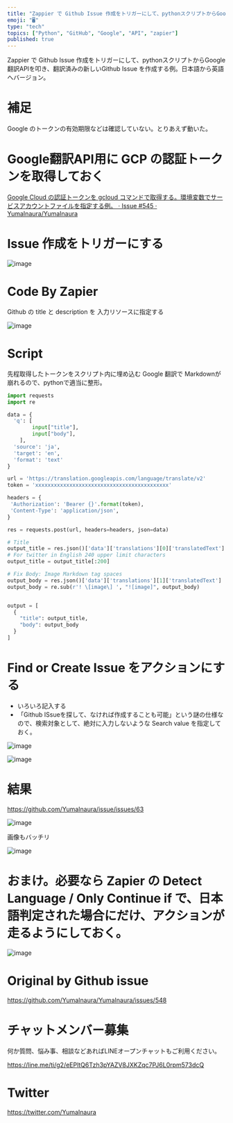 ```yaml
---
title: "Zappier で Github Issue 作成をトリガーにして、pythonスクリプトからGoogle翻訳APIを叩き、翻訳済みの新しい"
emoji: "🖥"
type: "tech"
topics: ["Python", "GitHub", "Google", "API", "zapier"]
published: true
---
```


Zappier で Github Issue 作成をトリガーにして、pythonスクリプトからGoogle翻訳APIを叩き、翻訳済みの新しいGithub Issue を作成する例。日本語から英語へバージョン。

# 補足

Google のトークンの有効期限などは確認していない。とりあえず動いた。

# Google翻訳API用に GCP の認証トークンを取得しておく

[Google Cloud の認証トークンを gcloud コマンドで取得する。環境変数でサービスアカウントファイルを指定する例。 · Issue #545 · YumaInaura/YumaInaura](https://github.com/YumaInaura/YumaInaura/issues/545)

# Issue 作成をトリガーにする

![image](https://user-images.githubusercontent.com/13635059/52161371-86b87280-2707-11e9-866a-5260655d30bf.png)

# Code By Zapier 

Github の title と description を 入力リソースに指定する

![image](https://user-images.githubusercontent.com/13635059/52161410-e9117300-2707-11e9-8e73-ac194f9e3c8f.png)



# Script

先程取得したトークンをスクリプト内に埋め込む
Google 翻訳で Markdownが崩れるので、pythonで適当に整形。

```py
import requests
import re

data = {
  'q': [
        input["title"],
        input["body"],
    ],
  'source': 'ja',
  'target': 'en',
  'format': 'text'
}

url = 'https://translation.googleapis.com/language/translate/v2'
token = 'xxxxxxxxxxxxxxxxxxxxxxxxxxxxxxxxxxxxxxxxxxx'

headers = {
 'Authorization': 'Bearer {}'.format(token),
 'Content-Type': 'application/json',
}

res = requests.post(url, headers=headers, json=data)

# Title
output_title = res.json()['data']['translations'][0]['translatedText']
# For twitter in English 240 upper limit characters
output_title = output_title[:200] 

# Fix Body: Image Markdown tag spaces
output_body = res.json()['data']['translations'][1]['translatedText']
output_body = re.sub(r'! \[image\] ', "![image]", output_body)


output = [
  {
    "title": output_title,
    "body": output_body
  }
]
```

# Find or Create Issue をアクションにする

- いろいろ記入する
- 「Github ISsueを探して、なければ作成することも可能」という謎の仕様なので、検索対象として、絶対に入力しないような Search value を指定しておく。

![image](https://user-images.githubusercontent.com/13635059/52161437-3e4d8480-2708-11e9-93d5-fd04c6c93de2.png)

![image](https://user-images.githubusercontent.com/13635059/52161442-43aacf00-2708-11e9-8ecd-1ecc955ccac5.png)

# 結果

https://github.com/YumaInaura/issue/issues/63

![image](https://user-images.githubusercontent.com/13635059/52161460-79e84e80-2708-11e9-9857-3bcb74853452.png)

画像もバッチリ

![image](https://user-images.githubusercontent.com/13635059/52161462-81a7f300-2708-11e9-9a50-d35b8e808d57.png)




# おまけ。必要なら Zapier の Detect Language / Only Continue if で、日本語判定された場合にだけ、アクションが走るようにしておく。

![image](https://user-images.githubusercontent.com/13635059/52161375-9637bb80-2707-11e9-9f05-b21c336e5fb3.png)


# Original by Github issue

https://github.com/YumaInaura/YumaInaura/issues/548








<!-- Update From Qiita API -->

# チャットメンバー募集


何か質問、悩み事、相談などあればLINEオープンチャットもご利用ください。

https://line.me/ti/g2/eEPltQ6Tzh3pYAZV8JXKZqc7PJ6L0rpm573dcQ





# Twitter


https://twitter.com/YumaInaura


<!-- Update From Qiita API -->


